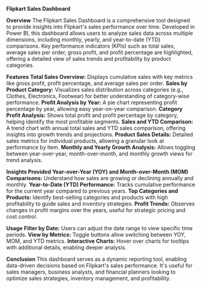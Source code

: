 **Flipkart Sales Dashboard**

**Overview**
The Flipkart Sales Dashboard is a comprehensive tool designed to provide insights into Flipkart's sales performance over time. Developed in Power BI, 
this dashboard allows users to analyze sales data across multiple dimensions, including monthly, yearly, and year-to-date (YTD) comparisons. 
Key performance indicators (KPIs) such as total sales, average sales per order, gross profit, and profit percentage are highlighted, offering a 
detailed view of sales trends and profitability by product categories.

**Features**
**Total Sales Overview:** Displays cumulative sales with key metrics like gross profit, profit percentage, and average sales per order.
**Sales by Product Category:** Visualizes sales distribution across categories (e.g., Clothes, Electronics, Footwear) for better understanding of category-wise performance.
**Profit Analysis by Year:** A pie chart representing profit percentage by year, allowing easy year-on-year comparison.
**Category Profit Analysis:** Shows total profit and profit percentage by category, helping identify the most profitable segments.
**Sales and YTD Comparison:** A trend chart with annual total sales and YTD sales comparison, offering insights into growth trends and projections.
**Product Sales Details:** Detailed sales metrics for individual products, allowing a granular look at performance by item.
**Monthly and Yearly Growth Analysis:** Allows toggling between year-over-year, month-over-month, and monthly growth views for trend analysis.


**Insights Provided**
**Year-over-Year (YOY) and Month-over-Month (MOM) Comparisons:**
Understand how sales are growing or declining annually and monthly.
**Year-to-Date (YTD) Performance:** Tracks cumulative performance for the current year compared to previous years.
**Top Categories and Products:** Identify best-selling categories and products with high profitability to guide sales and inventory strategies.
**Profit Trends:** Observes changes in profit margins over the years, useful for strategic pricing and cost control.


**Usage**
**Filter by Date:** Users can adjust the date range to view specific time periods.
**View by Metrics:** Toggle buttons allow switching between YOY, MOM, and YTD metrics.
**Interactive Charts:** Hover over charts for tooltips with additional details, enabling deeper analysis.


**Conclusion**
This dashboard serves as a dynamic reporting tool, enabling data-driven decisions based on Flipkart's sales performance. It's useful for sales managers,
business analysts, and financial planners looking to optimize sales strategies, inventory management, and profitability.
